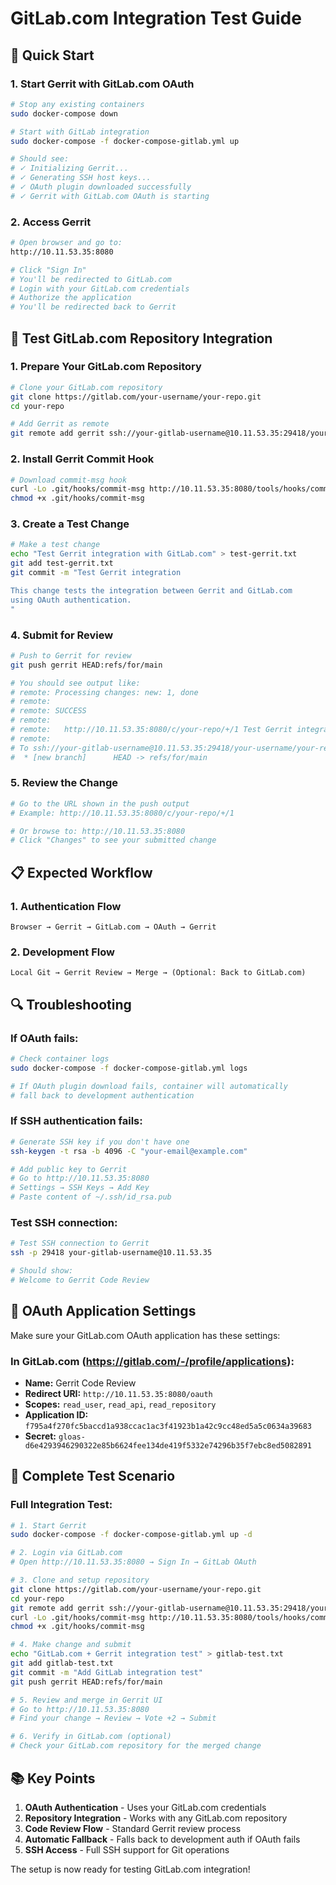 # GitLab.com Integration Test Guide

## 🚀 Quick Start

### 1. Start Gerrit with GitLab.com OAuth
```bash
# Stop any existing containers
sudo docker-compose down

# Start with GitLab integration
sudo docker-compose -f docker-compose-gitlab.yml up

# Should see:
# ✓ Initializing Gerrit...
# ✓ Generating SSH host keys...
# ✓ OAuth plugin downloaded successfully
# ✓ Gerrit with GitLab.com OAuth is starting
```

### 2. Access Gerrit
```bash
# Open browser and go to:
http://10.11.53.35:8080

# Click "Sign In" 
# You'll be redirected to GitLab.com
# Login with your GitLab.com credentials
# Authorize the application
# You'll be redirected back to Gerrit
```

## 🔧 Test GitLab.com Repository Integration

### 1. Prepare Your GitLab.com Repository
```bash
# Clone your GitLab.com repository
git clone https://gitlab.com/your-username/your-repo.git
cd your-repo

# Add Gerrit as remote
git remote add gerrit ssh://your-gitlab-username@10.11.53.35:29418/your-username/your-repo
```

### 2. Install Gerrit Commit Hook
```bash
# Download commit-msg hook
curl -Lo .git/hooks/commit-msg http://10.11.53.35:8080/tools/hooks/commit-msg
chmod +x .git/hooks/commit-msg
```

### 3. Create a Test Change
```bash
# Make a test change
echo "Test Gerrit integration with GitLab.com" > test-gerrit.txt
git add test-gerrit.txt
git commit -m "Test Gerrit integration

This change tests the integration between Gerrit and GitLab.com
using OAuth authentication.
"
```

### 4. Submit for Review
```bash
# Push to Gerrit for review
git push gerrit HEAD:refs/for/main

# You should see output like:
# remote: Processing changes: new: 1, done    
# remote: 
# remote: SUCCESS
# remote: 
# remote:   http://10.11.53.35:8080/c/your-repo/+/1 Test Gerrit integration [NEW]
# remote: 
# To ssh://your-gitlab-username@10.11.53.35:29418/your-username/your-repo
#  * [new branch]      HEAD -> refs/for/main
```

### 5. Review the Change
```bash
# Go to the URL shown in the push output
# Example: http://10.11.53.35:8080/c/your-repo/+/1

# Or browse to: http://10.11.53.35:8080
# Click "Changes" to see your submitted change
```

## 📋 Expected Workflow

### 1. Authentication Flow
```
Browser → Gerrit → GitLab.com → OAuth → Gerrit
```

### 2. Development Flow
```
Local Git → Gerrit Review → Merge → (Optional: Back to GitLab.com)
```

## 🔍 Troubleshooting

### If OAuth fails:
```bash
# Check container logs
sudo docker-compose -f docker-compose-gitlab.yml logs

# If OAuth plugin download fails, container will automatically 
# fall back to development authentication
```

### If SSH authentication fails:
```bash
# Generate SSH key if you don't have one
ssh-keygen -t rsa -b 4096 -C "your-email@example.com"

# Add public key to Gerrit
# Go to http://10.11.53.35:8080
# Settings → SSH Keys → Add Key
# Paste content of ~/.ssh/id_rsa.pub
```

### Test SSH connection:
```bash
# Test SSH connection to Gerrit
ssh -p 29418 your-gitlab-username@10.11.53.35

# Should show:
# Welcome to Gerrit Code Review
```

## 🎯 OAuth Application Settings

Make sure your GitLab.com OAuth application has these settings:

### In GitLab.com (https://gitlab.com/-/profile/applications):
- **Name:** Gerrit Code Review
- **Redirect URI:** `http://10.11.53.35:8080/oauth`
- **Scopes:** `read_user`, `read_api`, `read_repository`
- **Application ID:** `f795a4f270fc5baccd1a938ccac1ac3f41923b1a42c9cc48ed5a5c0634a39683`
- **Secret:** `gloas-d6e4293946290322e85b6624fee134de419f5332e74296b35f7ebc8ed5082891`

## 🚀 Complete Test Scenario

### Full Integration Test:
```bash
# 1. Start Gerrit
sudo docker-compose -f docker-compose-gitlab.yml up -d

# 2. Login via GitLab.com
# Open http://10.11.53.35:8080 → Sign In → GitLab OAuth

# 3. Clone and setup repository
git clone https://gitlab.com/your-username/your-repo.git
cd your-repo
git remote add gerrit ssh://your-gitlab-username@10.11.53.35:29418/your-username/your-repo
curl -Lo .git/hooks/commit-msg http://10.11.53.35:8080/tools/hooks/commit-msg
chmod +x .git/hooks/commit-msg

# 4. Make change and submit
echo "GitLab.com + Gerrit integration test" > gitlab-test.txt
git add gitlab-test.txt
git commit -m "Add GitLab integration test"
git push gerrit HEAD:refs/for/main

# 5. Review and merge in Gerrit UI
# Go to http://10.11.53.35:8080
# Find your change → Review → Vote +2 → Submit

# 6. Verify in GitLab.com (optional)
# Check your GitLab.com repository for the merged change
```

## 📚 Key Points

1. **OAuth Authentication** - Uses your GitLab.com credentials
2. **Repository Integration** - Works with any GitLab.com repository
3. **Code Review Flow** - Standard Gerrit review process
4. **Automatic Fallback** - Falls back to development auth if OAuth fails
5. **SSH Access** - Full SSH support for Git operations

The setup is now ready for testing GitLab.com integration!
